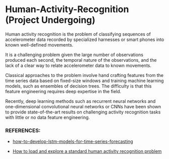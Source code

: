 # Human-Activity-Recognition (Project Undergoing)

Human activity recognition is the problem of classifying sequences of accelerometer data recorded by specialized harnesses or smart phones into known well-defined movements.

It is a challenging problem given the large number of observations produced each second, the temporal nature of the observations, and the lack of a clear way to relate accelerometer data to known movements.

Classical approaches to the problem involve hand crafting features from the time series data based on fixed-size windows and training machine learning models, such as ensembles of decision trees. The difficulty is that this feature engineering requires deep expertise in the field.

Recently, deep learning methods such as recurrent neural networks and one-dimensional convolutional neural networks or CNNs have been shown to provide state-of-the-art results on challenging activity recognition tasks with little or no data feature engineering.







### REFERENCES:
- [how-to-develop-lstm-models-for-time-series-forecasting](https://machinelearningmastery.com/how-to-develop-lstm-models-for-time-series-forecasting/)

- [How to load and explore a standard human activity recognition problem](https://machinelearningmastery.com/how-to-load-and-explore-a-standard-human-activity-recognition-problem/)
